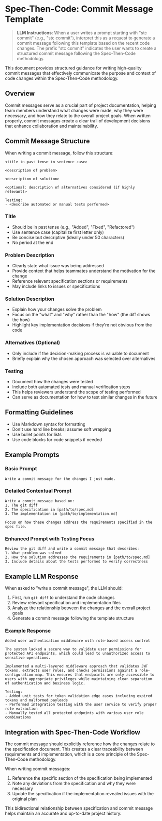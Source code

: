 # Spec-Then-Code: Commit Message Template

> **LLM Instructions**: When a user writes a prompt starting with "stc commit" (e.g., "stc commit"), interpret this as a request to generate a commit message following this template based on the recent code changes. The prefix "stc commit" indicates the user wants to create a structured commit message following the Spec-Then-Code methodology. 

This document provides structured guidance for writing high-quality commit messages that effectively communicate the purpose and context of code changes within the Spec-Then-Code methodology.

## Overview

Commit messages serve as a crucial part of project documentation, helping team members understand what changes were made, why they were necessary, and how they relate to the overall project goals. When written properly, commit messages create a clear trail of development decisions that enhance collaboration and maintainability.

## Commit Message Structure

When writing a commit message, follow this structure:

```
<title in past tense in sentence case>

<description of problem>

<description of solution>

<optional: description of alternatives considered (if highly relevant)>

Testing:
- <describe automated or manual tests performed>
```

### Title
- Should be in past tense (e.g., "Added", "Fixed", "Refactored")
- Use sentence case (capitalize first letter only)
- Be concise but descriptive (ideally under 50 characters)
- No period at the end

### Problem Description
- Clearly state what issue was being addressed
- Provide context that helps teammates understand the motivation for the change
- Reference relevant specification sections or requirements
- May include links to issues or specifications

### Solution Description
- Explain how your changes solve the problem
- Focus on the "what" and "why" rather than the "how" (the diff shows the how)
- Highlight key implementation decisions if they're not obvious from the code

### Alternatives (Optional)
- Only include if the decision-making process is valuable to document
- Briefly explain why the chosen approach was selected over alternatives

### Testing
- Document how the changes were tested
- Include both automated tests and manual verification steps
- This helps reviewers understand the scope of testing performed
- Can serve as documentation for how to test similar changes in the future

## Formatting Guidelines
- Use Markdown syntax for formatting
- Don't use hard line breaks; assume soft wrapping
- Use bullet points for lists
- Use code blocks for code snippets if needed

## Example Prompts

### Basic Prompt

```
Write a commit message for the changes I just made.
```

### Detailed Contextual Prompt

```
Write a commit message based on:
1. The git diff
2. The specification in [path/to/spec.md]
3. The implementation in [path/to/implementation.md]

Focus on how these changes address the requirements specified in the spec file.
```

### Enhanced Prompt with Testing Focus

```
Review the git diff and write a commit message that describes:
1. What problem was solved
2. How the solution addresses the requirements in [path/to/spec.md]
3. Include details about the tests performed to verify correctness
```

## Example LLM Response

When asked to "write a commit message", the LLM should:

1. First, run `git diff` to understand the code changes
2. Review relevant specification and implementation files
3. Analyze the relationship between the changes and the overall project goals
4. Generate a commit message following the template structure

### Example Response

```
Added user authentication middleware with role-based access control

The system lacked a secure way to validate user permissions for protected API endpoints, which could lead to unauthorized access to sensitive operations.

Implemented a multi-layered middleware approach that validates JWT tokens, extracts user roles, and checks permissions against a role-configuration map. This ensures that endpoints are only accessible to users with appropriate privileges while maintaining clean separation of authentication and business logic.

Testing:
- Added unit tests for token validation edge cases including expired tokens and malformed payloads
- Performed integration testing with the user service to verify proper role extraction
- Manually tested all protected endpoints with various user role combinations
```

## Integration with Spec-Then-Code Workflow

The commit message should explicitly reference how the changes relate to the specification document. This creates a clear traceability between requirements and implementation, which is a core principle of the Spec-Then-Code methodology.

When writing commit messages:
1. Reference the specific section of the specification being implemented
2. Note any deviations from the specification and why they were necessary
3. Update the specification if the implementation revealed issues with the original plan

This bidirectional relationship between specification and commit message helps maintain an accurate and up-to-date project history.
